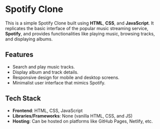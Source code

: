 # Spotify Clone

This is a simple Spotify Clone built using **HTML**, **CSS**, and **JavaScript**. It replicates the basic interface of the popular music streaming service, **Spotify**, and provides functionalities like playing music, browsing tracks, and displaying albums.

## Features

- Search and play music tracks.
- Display album and track details.
- Responsive design for mobile and desktop screens.
- Minimalist user interface that mimics Spotify.

## Tech Stack

- **Frontend**: HTML, CSS, JavaScript
- **Libraries/Frameworks**: None (vanilla HTML, CSS, and JS)
- **Hosting**: Can be hosted on platforms like GitHub Pages, Netlify, etc.


